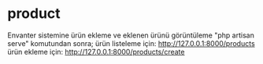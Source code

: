# product
Envanter sistemine ürün ekleme ve eklenen ürünü görüntüleme
"php artisan serve" komutundan sonra;
ürün listeleme için: http://127.0.0.1:8000/products
ürün ekleme için: http://127.0.0.1:8000/products/create

